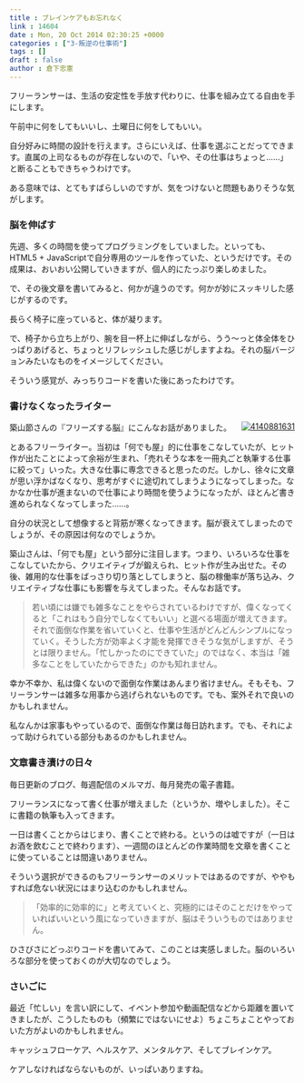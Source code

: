 ```yaml
---
title : ブレインケアもお忘れなく
link : 14604
date : Mon, 20 Oct 2014 02:30:25 +0000
categories : ["3-叛逆の仕事術"]
tags : []
draft : false
author : 倉下忠憲
---
```


フリーランサーは、生活の安定性を手放す代わりに、仕事を組み立てる自由を手にします。

午前中に何をしてもいいし、土曜日に何をしてもいい。

自分好みに時間の設計を行えます。さらにいえば、仕事を選ぶことだってできます。直属の上司なるものが存在しないので、「いや、その仕事はちょっと……」と断ることもできちゃうわけです。

ある意味では、とてもすばらしいのですが、気をつけないと問題もありそうな気がします。

<H3>脳を伸ばす</H3>

先週、多くの時間を使ってプログラミングをしていました。といっても、HTML5 + JavaScriptで自分専用のツールを作っていた、というだけです。その成果は、おいおい公開していきますが、個人的にたっぷり楽しめました。

で、その後文章を書いてみると、何かが違うのです。何かが妙にスッキリした感じがするのです。

長らく椅子に座っていると、体が凝ります。

で、椅子から立ち上がり、腕を目一杯上に伸ばしながら、うう〜っと体全体をひっぱりあげると、ちょっとリフレッシュした感じがしますよね。それの脳バージョンみたいなものをイメージしてください。

そういう感覚が、みっちりコードを書いた後にあったわけです。

<H3>書けなくなったライター</H3>


<div style="float:right;margin-left:10px;">
<a href="http://www.amazon.co.jp/%E3%83%95%E3%83%AA%E3%83%BC%E3%82%BA%E3%81%99%E3%82%8B%E8%84%B3%E2%80%95%E6%80%9D%E8%80%83%E3%81%8C%E6%AD%A2%E3%81%BE%E3%82%8B%E3%80%81%E8%A8%80%E8%91%89%E3%81%AB%E8%A9%B0%E3%81%BE%E3%82%8B-%E7%94%9F%E6%B4%BB%E4%BA%BA%E6%96%B0%E6%9B%B8-%E7%AF%89%E5%B1%B1-%E7%AF%80/dp/4140881631%3FSubscriptionId%3D15SMZCTB9V8NGR2TW082%26tag%3Drashita1000-22%26linkCode%3Dxm2%26camp%3D2025%26creative%3D165953%26creativeASIN%3D4140881631" target="_blank"><img src="http://ecx.images-amazon.com/images/I/51T40RMKW9L._SL160_.jpg" border="0" alt="4140881631" /></a><img src="http://www.assoc-amazon.jp/e/ir?t=rashita1000-22&l=ur2&o=9" width="1" height="1" style="border: none;" alt="" /></div>

築山節さんの『フリーズする脳』にこんなお話がありました。

とあるフリーライター。当初は「何でも屋」的に仕事をこなしていたが、ヒット作が出たことによって余裕が生まれ、「売れそうな本を一冊丸ごと執筆する仕事に絞って」いった。大きな仕事に専念できると思ったのだ。しかし、徐々に文章が思い浮かばなくなり、思考がすぐに途切れてしまうようになってしまった。なかなか仕事が進まないので仕事により時間を使うようになったが、ほとんど書き進められなくなってしまった……。

自分の状況として想像すると背筋が寒くなってきます。脳が衰えてしまったのでしょうが、その原因は何なのでしょうか。

築山さんは、「何でも屋」という部分に注目します。つまり、いろいろな仕事をこなしていたから、クリエイティブが鍛えられ、ヒット作が生み出せた。その後、雑用的な仕事をばっさり切り落としてしまうと、脳の稼働率が落ち込み、クリエイティブな仕事にも影響を与えてしまった。そんなお話です。

<blockquote>若い頃には嫌でも雑多なことをやらされているわけですが、偉くなってくると「これはもう自分でしなくてもいい」と選べる場面が増えてきます。それで面倒な作業を省いていくと、仕事や生活がどんどんシンプルになっていく。そうした方が効率よく才能を発揮できそうな気がしますが、そうとは限りません。「忙しかったのにできていた」のではなく、本当は「雑多なことをしていたからできた」のかも知れません。</blockquote>

幸か不幸か、私は偉くないので面倒な作業はあんまり省けません。そもそも、フリーランサーは雑多な用事から逃げられないものです。でも、案外それで良いのかもしれません。

私なんかは家事もやっているので、面倒な作業は毎日訪れます。でも、それによって助けられている部分もあるのかもしれません。

<H3>文章書き漬けの日々</H3>

毎日更新のブログ、毎週配信のメルマガ、毎月発売の電子書籍。

フリーランスになって書く仕事が増えました（というか、増やしました）。そこに書籍の執筆も入ってきます。

一日は書くことからはじまり、書くことで終わる。というのは嘘ですが（一日はお酒を飲むことで終わります）、一週間のほとんどの作業時間を文章を書くことに使っていることは間違いありません。

そういう選択ができるのもフリーランサーのメリットではあるのですが、ややもすれば危ない状況にはまり込むのかもしれません。

<blockquote>「効率的に効率的に」と考えていくと、究極的にはそのことだけをやっていればいいという風になっていきますが、脳はそういうものではありません。</blockquote>

ひさびさにどっぷりコードを書いてみて、このことは実感しました。脳のいろいろな部分を使っておくのが大切なのでしょう。

<H3>さいごに</H3>

最近「忙しい」を言い訳にして、イベント参加や動画配信などから距離を置いてきましたが、こうしたものも（頻繁にではないにせよ）ちょこちょことやっておいた方がよいのかもしれません。

キャッシュフローケア、ヘルスケア、メンタルケア、そしてブレインケア。

ケアしなければならないものが、いっぱいありますね。